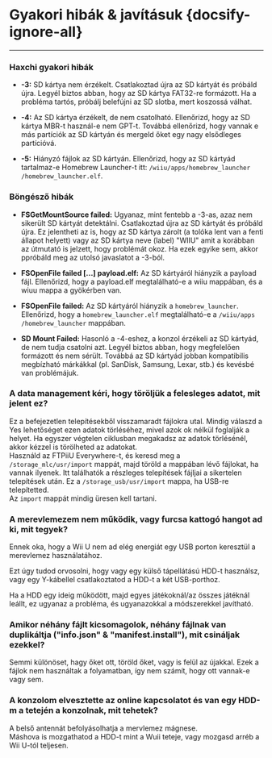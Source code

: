 # Gyakori hibák & javításuk {docsify-ignore-all}
---
### Haxchi gyakori hibák

 - **-3:** SD kártya nem érzékelt. Csatlakoztad újra az SD kártyát és próbáld újra. Legyél biztos abban, hogy az SD kártya FAT32-re formázott. Ha a probléma tartós, próbálj belefújni az SD slotba, mert koszossá válhat.

 - **-4:** Az SD kártya érzékelt, de nem csatolható. Ellenőrizd, hogy az SD kártya MBR-t használ-e nem GPT-t. Továbbá ellenőrizd, hogy vannak e más partíciók az SD kártyán és mergeld őket egy nagy elsődleges partícióvá.

 - **-5:** Hiányzó fájlok az SD kártyán. Ellenőrizd, hogy az SD kártyád tartalmaz-e Homebrew Launcher-t itt: <code>/wiiu<wbr>/apps<wbr>/homebrew_launcher<wbr>/homebrew_launcher.elf</code>.

### Böngésző hibák

 - **FSGetMountSource failed:** Ugyanaz, mint fentebb a -3-as, azaz nem sikerült SD kártyát detektálni. Csatlakoztad újra az SD kártyát és próbáld újra. Ez jelentheti az is, hogy az SD kártya zárolt (a tolóka lent van a fenti állapot helyett) vagy az SD kártya neve (label) "WIIU" amit a korábban az útmutató is jelzett, hogy problémát okoz. Ha ezek egyike sem, akkor ppróbáld meg az utolsó javaslatot a -3-ból.

 - **FSOpenFile failed [...] payload.elf:** Az SD kártyáról hiányzik a payload fájl. Ellenőrizd, hogy a payload.elf megtalálható-e a wiiu mappában, és a wiuu mappa a gyökérben van.

 - **FSOpenFile failed:** Az SD kártyáról hiányzik a `homebrew_launcher`. Ellenőrizd, hogy a `homebrew_launcher.elf` megtalálható-e a <code>/wiiu<wbr>/apps<wbr>/homebrew_launcher</code> mappában.

 - **SD Mount Failed:** Hasonló a -4-eshez, a konzol érzékeli az SD kártyád, de nem tudja csatolni azt. Legyél biztos abban, hogy megfelelően formázott és nem sérült. Továbbá az SD kártyád jobban kompatibilis megbízható márkákkal (pl. SanDisk, Samsung, Lexar, stb.) és kevésbé van problémájuk.

### A data management kéri, hogy töröljük a felesleges adatot, mit jelent ez?

Ez a befejezetlen telepítésekből visszamaradt fájlokra utal. Mindig válaszd a Yes lehetőséget ezen adatok törléséhez, mivel azok ok nélkül foglalják a helyet. Ha egyszer végtelen ciklusban megakadsz az adatok törlésénél, akkor kézzel is törölheted az adatokat.  
Használd az FTPiiU Everywhere-t, és keresd meg a `/storage_mlc/usr/import` mappát, majd töröld a mappában lévő fájlokat, ha vannak ilyenek. Itt találhatók a részleges telepítések fájljai a sikertelen telepítések után. Ez a `/storage_usb/usr/import` mappa, ha USB-re telepítetted.  
Az `import` mappát mindig üresen kell tartani.

### A merevlemezem nem működik, vagy furcsa kattogó hangot ad ki, mit tegyek?

Ennek oka, hogy a Wii U nem ad elég energiát egy USB porton keresztül a merevlemez használatához.

Ezt úgy tudod orvosolni, hogy vagy egy külső tápellátású HDD-t használsz, vagy egy Y-kábellel csatlakoztatod a HDD-t a két USB-porthoz.

Ha a HDD egy ideig működött, majd egyes játékoknál/az összes játéknál leállt, ez ugyanaz a probléma, és ugyanazokkal a módszerekkel javítható.

### Amikor néhány fájlt kicsomagolok, néhány fájlnak van duplikáltja ("info.json" & "manifest.install"), mit csináljak ezekkel?

Semmi különöset, hagy őket ott, töröld őket, vagy is felül az újakkal. Ezek a fájlok nem használtak a folyamatban, így nem számít, hogy ott vannak-e vagy sem.

### A konzolom elvesztette az online kapcsolatot és van egy HDD-m a tetején a konzolnak, mit tehetek?

A belső antennát befolyásolhatja a mervlemez mágnese.  
Máshova is mozgathatod a HDD-t mint a Wuii teteje, vagy mozgasd arréb a Wii U-tól teljesen.
